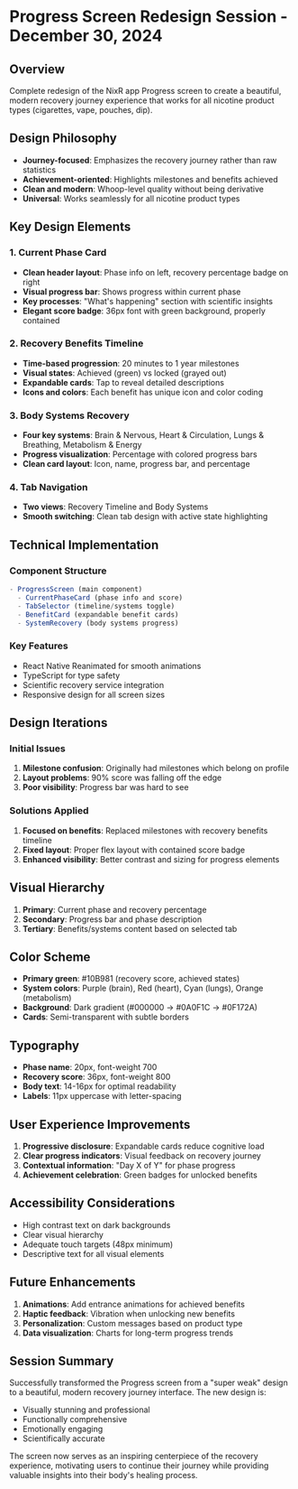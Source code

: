 # Progress Screen Redesign Session - December 30, 2024

## Overview
Complete redesign of the NixR app Progress screen to create a beautiful, modern recovery journey experience that works for all nicotine product types (cigarettes, vape, pouches, dip).

## Design Philosophy
- **Journey-focused**: Emphasizes the recovery journey rather than raw statistics
- **Achievement-oriented**: Highlights milestones and benefits achieved
- **Clean and modern**: Whoop-level quality without being derivative
- **Universal**: Works seamlessly for all nicotine product types

## Key Design Elements

### 1. Current Phase Card
- **Clean header layout**: Phase info on left, recovery percentage badge on right
- **Visual progress bar**: Shows progress within current phase
- **Key processes**: "What's happening" section with scientific insights
- **Elegant score badge**: 36px font with green background, properly contained

### 2. Recovery Benefits Timeline
- **Time-based progression**: 20 minutes to 1 year milestones
- **Visual states**: Achieved (green) vs locked (grayed out)
- **Expandable cards**: Tap to reveal detailed descriptions
- **Icons and colors**: Each benefit has unique icon and color coding

### 3. Body Systems Recovery
- **Four key systems**: Brain & Nervous, Heart & Circulation, Lungs & Breathing, Metabolism & Energy
- **Progress visualization**: Percentage with colored progress bars
- **Clean card layout**: Icon, name, progress bar, and percentage

### 4. Tab Navigation
- **Two views**: Recovery Timeline and Body Systems
- **Smooth switching**: Clean tab design with active state highlighting

## Technical Implementation

### Component Structure
```typescript
- ProgressScreen (main component)
  - CurrentPhaseCard (phase info and score)
  - TabSelector (timeline/systems toggle)
  - BenefitCard (expandable benefit cards)
  - SystemRecovery (body systems progress)
```

### Key Features
- React Native Reanimated for smooth animations
- TypeScript for type safety
- Scientific recovery service integration
- Responsive design for all screen sizes

## Design Iterations

### Initial Issues
1. **Milestone confusion**: Originally had milestones which belong on profile
2. **Layout problems**: 90% score was falling off the edge
3. **Poor visibility**: Progress bar was hard to see

### Solutions Applied
1. **Focused on benefits**: Replaced milestones with recovery benefits timeline
2. **Fixed layout**: Proper flex layout with contained score badge
3. **Enhanced visibility**: Better contrast and sizing for progress elements

## Visual Hierarchy
1. **Primary**: Current phase and recovery percentage
2. **Secondary**: Progress bar and phase description
3. **Tertiary**: Benefits/systems content based on selected tab

## Color Scheme
- **Primary green**: #10B981 (recovery score, achieved states)
- **System colors**: Purple (brain), Red (heart), Cyan (lungs), Orange (metabolism)
- **Background**: Dark gradient (#000000 → #0A0F1C → #0F172A)
- **Cards**: Semi-transparent with subtle borders

## Typography
- **Phase name**: 20px, font-weight 700
- **Recovery score**: 36px, font-weight 800
- **Body text**: 14-16px for optimal readability
- **Labels**: 11px uppercase with letter-spacing

## User Experience Improvements
1. **Progressive disclosure**: Expandable cards reduce cognitive load
2. **Clear progress indicators**: Visual feedback on recovery journey
3. **Contextual information**: "Day X of Y" for phase progress
4. **Achievement celebration**: Green badges for unlocked benefits

## Accessibility Considerations
- High contrast text on dark backgrounds
- Clear visual hierarchy
- Adequate touch targets (48px minimum)
- Descriptive text for all visual elements

## Future Enhancements
1. **Animations**: Add entrance animations for achieved benefits
2. **Haptic feedback**: Vibration when unlocking new benefits
3. **Personalization**: Custom messages based on product type
4. **Data visualization**: Charts for long-term progress trends

## Session Summary
Successfully transformed the Progress screen from a "super weak" design to a beautiful, modern recovery journey interface. The new design is:
- Visually stunning and professional
- Functionally comprehensive
- Emotionally engaging
- Scientifically accurate

The screen now serves as an inspiring centerpiece of the recovery experience, motivating users to continue their journey while providing valuable insights into their body's healing process. 